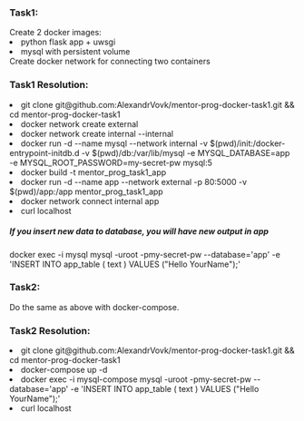 <h3>Task1:</h3>
Create 2 docker images:
<lo>
<li>python flask app + uwsgi </li>
<li>mysql with persistent volume</li>
</lo>
Create docker network for connecting two containers

<h3>Task1 Resolution:</h3>
<lo>
<li>git clone git@github.com:AlexandrVovk/mentor-prog-docker-task1.git && cd mentor-prog-docker-task1</li>
<li>docker network create external</li>
<li>docker network create internal --internal</li>
<li>docker run -d --name mysql --network internal  -v $(pwd)/init:/docker-entrypoint-initdb.d -v $(pwd)/db:/var/lib/mysql -e MYSQL_DATABASE=app -e MYSQL_ROOT_PASSWORD=my-secret-pw mysql:5</li>
<li>docker build -t mentor_prog_task1_app</li>
<li>docker run -d --name app --network external -p 80:5000 -v $(pwd)/app:/app mentor_prog_task1_app</li>
<li>docker network connect internal app</li>
<li>curl localhost</li>
</lo>

<h5>If you insert new data to database, you will have new output in app</h5>
docker exec -i  mysql mysql -uroot -pmy-secret-pw --database='app' -e 'INSERT INTO app_table ( text ) VALUES ("Hello YourName");'


<h3>Task2:</h3>
Do the same as above with docker-compose.

<h3>Task2 Resolution:</h3>
<lo>
<li>git clone git@github.com:AlexandrVovk/mentor-prog-docker-task1.git && cd mentor-prog-docker-task1</li>
<li>docker-compose up -d</li>
<li>docker exec -i  mysql-compose mysql -uroot -pmy-secret-pw --database='app' -e 'INSERT INTO app_table ( text ) VALUES ("Hello YourName");'</li>
<li>curl localhost</li>
</lo>
